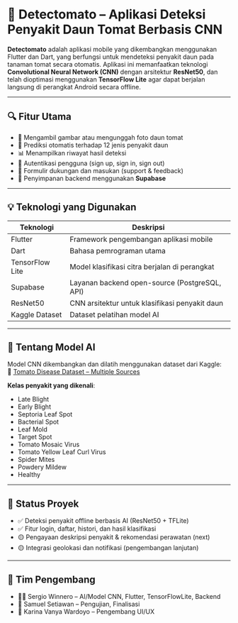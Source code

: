 # 🍅 Detectomato – Aplikasi Deteksi Penyakit Daun Tomat Berbasis CNN

**Detectomato** adalah aplikasi mobile yang dikembangkan menggunakan Flutter dan Dart, yang berfungsi untuk mendeteksi penyakit daun pada tanaman tomat secara otomatis. Aplikasi ini memanfaatkan teknologi **Convolutional Neural Network (CNN)** dengan arsitektur **ResNet50**, dan telah dioptimasi menggunakan **TensorFlow Lite** agar dapat berjalan langsung di perangkat Android secara offline.

---

## 🔍 Fitur Utama

- 📸 Mengambil gambar atau mengunggah foto daun tomat
- 🧠 Prediksi otomatis terhadap 12 jenis penyakit daun
- 📊 Menampilkan riwayat hasil deteksi
- 👤 Autentikasi pengguna (sign up, sign in, sign out)
- 📝 Formulir dukungan dan masukan (support & feedback)
- 💾 Penyimpanan backend menggunakan **Supabase**

---

## 💡 Teknologi yang Digunakan

| Teknologi       | Deskripsi                                          |
|-----------------|----------------------------------------------------|
| Flutter         | Framework pengembangan aplikasi mobile             |
| Dart            | Bahasa pemrograman utama                           |
| TensorFlow Lite | Model klasifikasi citra berjalan di perangkat      |
| Supabase        | Layanan backend open-source (PostgreSQL, API)      |
| ResNet50        | CNN arsitektur untuk klasifikasi penyakit daun     |
| Kaggle Dataset  | Dataset pelatihan model AI                         |

---

## 🧠 Tentang Model AI

Model CNN dikembangkan dan dilatih menggunakan dataset dari Kaggle:  
🔗 [Tomato Disease Dataset – Multiple Sources](https://www.kaggle.com/datasets/cookiefinder/tomato-disease-multiple-sources)

**Kelas penyakit yang dikenali**:
- Late Blight  
- Early Blight  
- Septoria Leaf Spot  
- Bacterial Spot  
- Leaf Mold  
- Target Spot  
- Tomato Mosaic Virus  
- Tomato Yellow Leaf Curl Virus  
- Spider Mites  
- Powdery Mildew  
- Healthy

---

## 📌 Status Proyek
- ✅ Deteksi penyakit offline berbasis AI (ResNet50 + TFLite)
- ✅ Fitur login, daftar, histori, dan hasil klasifikasi
- 🟡 Pengayaan deskripsi penyakit & rekomendasi perawatan (next)
- 🟡 Integrasi geolokasi dan notifikasi (pengembangan lanjutan)

---

## 👥 Tim Pengembang
- 👨‍💻 Sergio Winnero – AI/Model CNN, Flutter, TensorFlowLite, Backend
- 🧪 Samuel Setiawan – Pengujian, Finalisasi
- 🎨 Karina Vanya Wardoyo – Pengembang UI/UX
